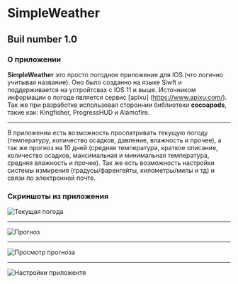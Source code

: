 # SimpleWeather

## Buil number 1.0

### О приложении 

**SimpleWeather** это просто погодное приложение для IOS (что логично учитывая название). Оно было созданно на языке Siwft и поддерживается на устройтсвах с IOS 11 и выше. Источником информации о погоде является сервис [apixu] (https://www.apixu.com/). Так же при разработке использовал стороннии библиотеки **cocoapods**, такие как: Kingfisher, ProgressHUD  и Alamofire.

---

В приложении есть возможность проспатривать текущую погоду (температуру, количество осадков, давление, влажность и прочее), а так же прогноз на 10 дней (средняя температура, краткое описание, количество осадков, максимальная и минимальная температура, средняя влажность и прочее). Так же есть возможность настройки системы измирения (градусы/фаренгейты, километры/милы и тд) и связи по электронной почте.

### Скриншоты из приложения 

![Текущая погода](https://ibb.co/hvwCa9)

---

![Прогноз](https://ibb.co/hpX78U)

---

![Просмотр прогноза](https://ibb.co/dNyQv9)

---

![Настройки приложентя](https://ibb.co/cn4yF9)




